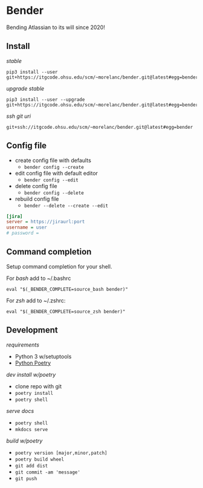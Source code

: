 # Bender

Bending Atlassian to its will since 2020!

## Install

*stable*

    pip3 install --user git+https://itgcode.ohsu.edu/scm/~morelanc/bender.git@latest#egg=bender

*upgrade stable*

    pip3 install --user --upgrade git+https://itgcode.ohsu.edu/scm/~morelanc/bender.git@latest#egg=bender

*ssh git uri*

    git+ssh://itgcode.ohsu.edu/scm/~morelanc/bender.git@latest#egg=bender

## Config file

- create config file with defaults
  - `bender config --create`
- edit config file with default editor
  - `bender config --edit`
- delete config file
  - `bender config --delete`
- rebuild config file
  - `bender --delete --create --edit`

```ini
[jira]
server = https://jiraurl:port
username = user
# password = 
```

## Command completion

Setup command completion for your shell.

For *bash* add to ~/.bashrc

	eval "$(_BENDER_COMPLETE=source_bash bender)"

For *zsh* add to ~/.zshrc:

	eval "$(_BENDER_COMPLETE=source_zsh bender)"

## Development

*requirements*

- Python 3 w/setuptools
- [Python Poetry](https://python-poetry.org/)

*dev install w/poetry*

- clone repo with git
- `poetry install`
- `poetry shell`

*serve docs*

- `poetry shell`
- `mkdocs serve`

*build w/poetry*

- `poetry version [major,minor,patch]`
- `poetry build wheel`
- `git add dist`
- `git commit -am 'message'`
- `git push`

